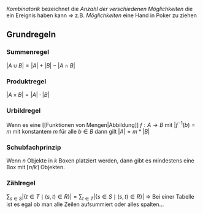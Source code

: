_Kombinatorik_ bezeichnet die _Anzahl der verschiedenen Möglichkeiten_ die ein Ereignis haben kann
⇒ z.B. _Möglichkeiten_ eine Hand in Poker zu ziehen

## Grundregeln
### Summenregel
$\lvert A \cup B \rvert = \lvert A \rvert + \lvert B \rvert - \lvert A \cap B \rvert$
### Produktregel
$\lvert A \times B \rvert = \lvert A \rvert \cdot \lvert B \rvert$
### Urbildregel
Wenn es eine [[Funktionen von Mengen|Abbildung]] $f: A\rightarrow B$ mit $|f^{-1}(b)=m$ mit konstantem $m$ für alle $b \in B$ dann gilt $|A|=m*|B|$
### Schubfachprinzip
Wenn $n$ Objekte in $k$ Boxen platziert werden, dann gibt es mindestens eine Box mit $\lceil n / k \rceil$ Objekten.
### Zählregel
$\sum_{s \in S} \lvert \{t \in T \mid (s,t) \in R\} \rvert = \sum_{t \in T} \lvert \{s \in S \mid (s,t) \in R\} \rvert$
⇒ Bei einer Tabelle ist es egal ob man alle Zeilen aufsummiert oder alles spalten...